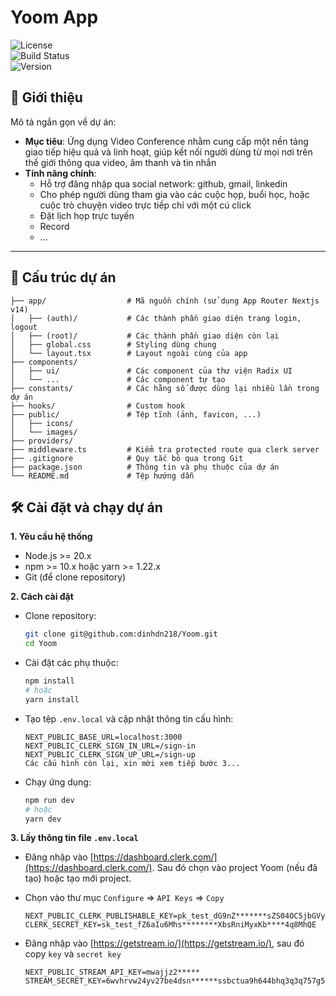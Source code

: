 # Yoom App

![License](https://img.shields.io/badge/license-MIT-green.svg)  
![Build Status](https://img.shields.io/badge/build-passing-brightgreen.svg)  
![Version](https://img.shields.io/badge/version-1.0.0-blue.svg)  

## 🚀 Giới thiệu
Mô tả ngắn gọn về dự án:
- **Mục tiêu**: Ứng dụng Video Conference nhằm cung cấp một nền tảng giao tiếp hiệu quả và linh hoạt, giúp kết nối người dùng từ mọi nơi trên thế giới thông qua video, âm thanh và tin nhắn
- **Tính năng chính**: 
  - Hỗ trợ đăng nhập qua social network: github, gmail, linkedin
  - Cho phép người dùng tham gia vào các cuộc họp, buổi học, hoặc cuộc trò chuyện video trực tiếp chỉ với một cú click
  - Đặt lịch họp trực tuyến
  - Record
  - ...

---

## 📂 Cấu trúc dự án
```plaintext
├── app/                  # Mã nguồn chính (sử dụng App Router Nextjs v14)
│   ├── (auth)/           # Các thành phần giao diện trang login, logout 
│   ├── (root)/           # Các thành phần giao diện còn lại
│   ├── global.css        # Styling dùng chung
│   └── layout.tsx        # Layout ngoài cùng của app
├── components/          
│   ├── ui/               # Các component của thư viện Radix UI 
│   └── ...               # Các component tự tạo
├── constants/            # Các hằng số được dùng lại nhiều lần trong dự án
├── hooks/                # Custom hook 
├── public/               # Tệp tĩnh (ảnh, favicon, ...)
│   ├── icons/            
│   └── images/          
├── providers/            
├── middleware.ts         # Kiểm tra protected route qua clerk server
├── .gitignore            # Quy tắc bỏ qua trong Git
├── package.json          # Thông tin và phụ thuộc của dự án
└── README.md             # Tệp hướng dẫn
```

## 🛠️ Cài đặt và chạy dự án
**1. Yêu cầu hệ thống**
- Node.js >= 20.x
- npm >= 10.x hoặc yarn >= 1.22.x
- Git (để clone repository)

**2. Cách cài đặt**
- Clone repository:
  
  ```bash
  git clone git@github.com:dinhdn218/Yoom.git
  cd Yoom
  ```
- Cài đặt các phụ thuộc:
  
  ```bash
  npm install
  # hoặc
  yarn install
  ```
- Tạo tệp ```.env.local``` và cập nhật thông tin cấu hình:
  
  ```plaintext
  NEXT_PUBLIC_BASE_URL=localhost:3000
  NEXT_PUBLIC_CLERK_SIGN_IN_URL=/sign-in
  NEXT_PUBLIC_CLERK_SIGN_UP_URL=/sign-up
  Các cấu hình còn lại, xin mời xem tiếp bước 3...
  ```
- Chạy ứng dụng:
  
  ```bash
  npm run dev
  # hoặc
  yarn dev
  ```
**3. Lấy thông tin file ```.env.local```**
- Đăng nhập vào [https://dashboard.clerk.com/](https://dashboard.clerk.com/). Sau đó chọn vào project Yoom (nếu đã tạo) hoặc tạo mới project.
- Chọn vào thư mục ```Configure``` => ```API Keys``` => ```Copy```
  
  ```example
  NEXT_PUBLIC_CLERK_PUBLISHABLE_KEY=pk_test_dG9nZ*******sZS04OC5jbGVyay5hY2NvdW50c****
  CLERK_SECRET_KEY=sk_test_fZ6aIu6Mhs********XbsRniMyxKb****4q8MhQE
  ```
- Đăng nhập vào [https://getstream.io/](https://getstream.io/), sau đó copy ```key``` và ```secret key```
  
  ```example
  NEXT_PUBLIC_STREAM_API_KEY=mwajjz2*****
  STREAM_SECRET_KEY=6wvhrvw24yv27be4dsn******ssbctua9h644bhq3q3q757g5zb******
  ```


